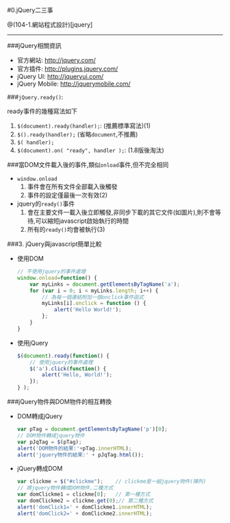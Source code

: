 #0.jQuery二三事

@(104-1.網站程式設計)[jquery]

---

###jQuery相關資訊
   - 官方網站: http://jquery.com/
   - 官方插件: http://plugins.jquery.com/
   - jQuery UI: http://jqueryui.com/
   - jQuery Mobile: http://jquerymobile.com/

###`jQuery.ready()`:

ready事件的幾種寫法如下

1. `$(document).ready(handler);`: (推薦標準寫法)(1)
2. `$().ready(handler);` (省略`document`,不推薦)
3. `$( handler);`
4. `$(document).on( "ready", handler );`: (1.8版後淘汰)

###當DOM文件載入後的事件,類似`onload`事件,但不完全相同
- `window.onload`
  1. 事件會在所有文件全部載入後觸發
  2. 事件的設定僅最後一次有效(2)
- jquery的`ready()`事件
  1. 會在主要文件一載入後立即觸發,非同步下載的其它文件(如圖片),則不會等待,可以縮短javascript啟始執行的時間
  2. 所有的`ready()`均會被執行(3)

###3.	jQuery與javascript簡單比較

- 使用DOM

  ```javascript
  // 不使用jquery的事件處理
  window.onload=function() {
      var myLinks = document.getElementsByTagName('a');
      for (var i = 0; i < myLinks.length; i++) {
          // 為每一個連結附加一個onclick事件函式
          myLinks[i].onclick = function () {
              alert('Hello World!');
          };
      }
  }
  ```

- 使用jQuery

  ```javascript
  $(document).ready(function() {
      // 使用jquery的事件處理
      $('a').click(function() {
          alert('Hello, World!');
      });
  } );
  ```

###jQuery物件與DOM物件的相互轉換

- DOM轉成jQuery

  ```javascript
  var pTag = document.getElementsByTagName('p')[0];
  // DOM物件轉成jquery物件
  var pJqTag = $(pTag);
  alert('DOM物件的結果:'+pTag.innerHTML);
  alert('jquery物件的結果:' + pJqTag.html());
  ```

- jQuery轉成DOM

  ```javascript
  var clickme = $("#clickme");    // clickme是一組jquery物件(陣列)
  // 將jquery物件轉成DOM物件,二種方式
  var domClickme1 = clickme[0];   // 第一種方式
  var domClickme2 = clickme.get(0);// 第二種方式
  alert('domClick1=' + domClickme1.innerHTML);
  alert('domClick2=' + domClickme2.innerHTML);
  ```
